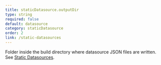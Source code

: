 ```yaml
---
title: staticDatasource.outputDir
type: string
required: false
default: datasource
category: staticDatasource
order: 2
link: /static-datasources
---
```


Folder inside the build directory where datasource JSON files are written. See [Static Datasources](/static-datasources).
